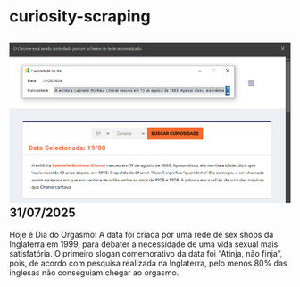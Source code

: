# curiosity-scraping
![Budget](./execucao.png)
31/07/2025
-
Hoje é Dia do Orgasmo! A data foi criada por uma rede de sex shops da Inglaterra em 1999, para debater a necessidade de uma vida sexual mais satisfatória. O primeiro slogan comemorativo da data foi “Atinja, não finja”, pois, de acordo com pesquisa realizada na Inglaterra, pelo menos 80% das inglesas não conseguiam chegar ao orgasmo.
